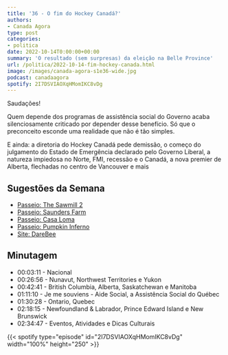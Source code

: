 ```yaml
---
title: '36 - O fim do Hockey Canadá?'
authors:
- Canada Agora
type: post
categories:
- politica
date: 2022-10-14T0:00:00+00:00
summary: 'O resultado (sem surpresas) da eleição na Belle Province'
url: /politica/2022-10-14-fim-hockey-canada.html
image: /images/canada-agora-s1e36-wide.jpg
podcast: canadaagora
spotify: 2I7DSVIAOXqHMomIKC8vDg
---
```


Saudações!

Quem depende dos programas de assistência social do Governo acaba silenciosamente criticado por depender desse benefício. Só que o preconceito esconde uma realidade que não é tão simples.

E ainda: a diretoria do Hockey Canadá pede demissão, o começo do julgamento do Estado de Emergência declarado pelo Governo Liberal, a natureza impiedosa no Norte, FMI, recessão e o Canadá, a nova premier de Alberta, flechadas no centro de Vancouver e mais

## Sugestões da Semana
- [Passeio: The Sawmill 2](https://www.sawmillhaunt.ca/)
- [Passeio: Saunders Farm](https://saundersfarm.com/)
- [Passeio: Casa Loma](https://legendsofhorror.ca/)
- [Passeio: Pumpkin Inferno](https://www.uppercanadavillage.com/event/pumpkinferno/)
- [Site: DareBee](https://www.darebee.com)


## Minutagem

- 00:03:11 - Nacional
- 00:26:56 - Nunavut, Northwest Territories e Yukon
- 00:42:41 - British Columbia, Alberta, Saskatchewan e Manitoba
- 01:11:10 - Je me souviens - Aide Social, a Assistência Social do Québec
- 01:30:28 - Ontario, Quebec
- 02:18:15 - Newfoundland & Labrador, Prince Edward Island e New Brunswick
- 02:34:47 - Eventos, Atividades e Dicas Culturais

{{< spotify type="episode" id="2I7DSVIAOXqHMomIKC8vDg" width="100%" height="250" >}}
